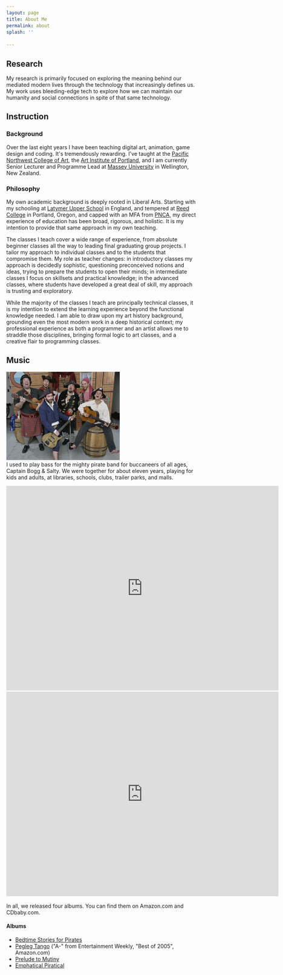 ```yaml
---
layout: page
title: About Me
permalink: about
splash: ''

---
```

## Research

My research is primarily focused on exploring the meaning behind our mediated modern lives through the technology that increasingly defines us. My work uses bleeding-edge tech to explore how we can maintain our humanity and social connections in spite of that same technology.

## Instruction

### Background

Over the last eight years I have been teaching digital art, animation, game design and coding. It's tremendously rewarding. I've taught at the [Pacific Northwest College of Art](https://www.lucashaley.com/www.pnca.edu), the [Art Institute of Portland](https://www.lucashaley.com/www.aii.edu), and I am currently Senior Lecturer and Programme Lead at [Massey University](http://creative.massey.ac.nz/) in Wellington, New Zealand.

### Philosophy

My own academic background is deeply rooted in Liberal Arts. Starting with my schooling at [Latymer Upper School](http://www.latymer-upper.org/) in England, and tempered at [Reed College](https://www.lucashaley.com/www.reed.edu) in Portland, Oregon, and capped with an MFA from [PNCA](http://www.pnca.edu/), my direct experience of education has been broad, rigorous, and holistic. It is my intention to provide that same approach in my own teaching.

The classes I teach cover a wide range of experience, from absolute beginner classes all the way to leading final graduating group projects. I tailor my approach to individual classes and to the students that compromise them. My role as teacher changes: in introductory classes my approach is decidedly sophistic, questioning preconceived notions and ideas, trying to prepare the students to open their minds; in intermediate classes I focus on skillsets and practical knowledge; in the advanced classes, where students have developed a great deal of skill, my approach is trusting and exploratory.

While the majority of the classes I teach are principally technical classes, it is my intention to extend the learning experience beyond the functional knowledge needed. I am able to draw upon my art history background, grounding even the most modern work in a deep historical context; my professional experience as both a programmer and an artist allows me to straddle those disciplines, bringing formal logic to art classes, and a creative flair to programming classes.

## Music

![](/uploads/cbs.jpeg)  
I used to play bass for the mighty pirate band for buccaneers of all ages, Captain Bogg & Salty. We were together for about eleven years, playing for kids and adults, at libraries, schools, clubs, trailer parks, and malls.

<iframe width="720" height="540" src="https://www.youtube-nocookie.com/embed/zdSkDXs00xg" title="YouTube video player" frameborder="0" allow="accelerometer; autoplay; clipboard-write; encrypted-media; gyroscope; picture-in-picture" allowfullscreen></iframe>

<iframe width="720" height="540" src="https://www.youtube-nocookie.com/embed/HkamlN_w-Zg" title="YouTube video player" frameborder="0" allow="accelerometer; autoplay; clipboard-write; encrypted-media; gyroscope; picture-in-picture" allowfullscreen></iframe>

In all, we released four albums. You can find them on Amazon.com and CDbaby.com.

#### Albums

* [Bedtime Stories for Pirates](http://www.amazon.com/gp/product/B00003GO0I)
* [Pegleg Tango](http://www.amazon.com/gp/product/B0007KH8F8) ("A-" from Entertainment Weekly, "Best of 2005", Amazon.com)
* [Prelude to Mutiny](http://www.amazon.com/gp/product/B000H6SVA8)
* [Emphatical Piratical](http://www.amazon.com/Emphatical-Piratical-Captain-Bogg-Salty/dp/B001NZ2O7S/)